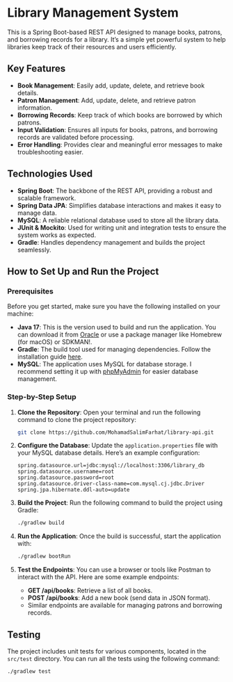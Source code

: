 # Library Management System

This is a Spring Boot-based REST API designed to manage books, patrons, and borrowing records for a library. It’s a simple yet powerful system to help libraries keep track of their resources and users efficiently.

## Key Features
- **Book Management**: Easily add, update, delete, and retrieve book details.
- **Patron Management**: Add, update, delete, and retrieve patron information.
- **Borrowing Records**: Keep track of which books are borrowed by which patrons.
- **Input Validation**: Ensures all inputs for books, patrons, and borrowing records are validated before processing.
- **Error Handling**: Provides clear and meaningful error messages to make troubleshooting easier.

## Technologies Used
- **Spring Boot**: The backbone of the REST API, providing a robust and scalable framework.
- **Spring Data JPA**: Simplifies database interactions and makes it easy to manage data.
- **MySQL**: A reliable relational database used to store all the library data.
- **JUnit & Mockito**: Used for writing unit and integration tests to ensure the system works as expected.
- **Gradle**: Handles dependency management and builds the project seamlessly.

## How to Set Up and Run the Project

### Prerequisites
Before you get started, make sure you have the following installed on your machine:

- **Java 17**: This is the version used to build and run the application. You can download it from [Oracle](https://www.oracle.com/java/technologies/javase-jdk17-downloads.html) or use a package manager like Homebrew (for macOS) or SDKMAN!.
- **Gradle**: The build tool used for managing dependencies. Follow the installation guide [here](https://gradle.org/install/).
- **MySQL**: The application uses MySQL for database storage. I recommend setting it up with [phpMyAdmin](https://www.phpmyadmin.net/) for easier database management.

### Step-by-Step Setup

1. **Clone the Repository**:
   Open your terminal and run the following command to clone the project repository:

   ```bash
   git clone https://github.com/MohamadSalimFarhat/library-api.git
   ```

2. **Configure the Database**:
   Update the `application.properties` file with your MySQL database details. Here’s an example configuration:

   ```properties
   spring.datasource.url=jdbc:mysql://localhost:3306/library_db
   spring.datasource.username=root
   spring.datasource.password=root
   spring.datasource.driver-class-name=com.mysql.cj.jdbc.Driver
   spring.jpa.hibernate.ddl-auto=update
   ```

3. **Build the Project**:
   Run the following command to build the project using Gradle:

   ```bash
   ./gradlew build
   ```

4. **Run the Application**:
   Once the build is successful, start the application with:

   ```bash
   ./gradlew bootRun
   ```

5. **Test the Endpoints**:
   You can use a browser or tools like Postman to interact with the API. Here are some example endpoints:

   - **GET /api/books**: Retrieve a list of all books.
   - **POST /api/books**: Add a new book (send data in JSON format).
   - Similar endpoints are available for managing patrons and borrowing records.

## Testing
The project includes unit tests for various components, located in the `src/test` directory. You can run all the tests using the following command:

```bash
./gradlew test
```
